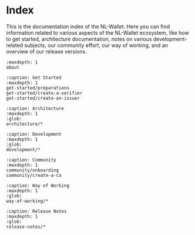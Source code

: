# Index

This is the documentation index of the NL-Wallet. Here you can find information
related to various aspects of the NL-Wallet ecosystem, like how to get started,
architecture documentation, notes on various development-related subjects, our
community effort, our way of working, and an overview of our release versions.

```{toctree}
:maxdepth: 1
about
```

```{toctree}
:caption: Get Started
:maxdepth: 1
get-started/preparations
get-started/create-a-verifier
get-started/create-an-issuer
```

```{toctree}
:caption: Architecture
:maxdepth: 1
:glob:
architecture/*
```

```{toctree}
:caption: Development
:maxdepth: 1
:glob:
development/*
```

```{toctree}
:caption: Community
:maxdepth: 1
community/onboarding
community/create-a-ca
```

```{toctree}
:caption: Way of Working
:maxdepth: 1
:glob:
way-of-working/*
```

```{toctree}
:caption: Release Notes
:maxdepth: 1
:glob:
release-notes/*
```
